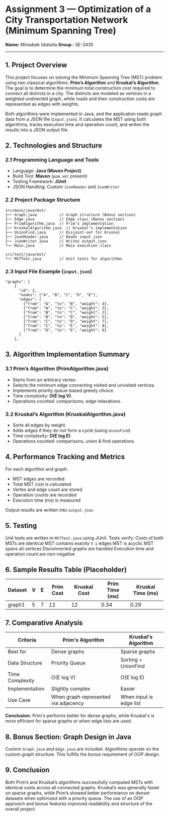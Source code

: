 # Assignment 3 — Optimization of a City Transportation Network (Minimum Spanning Tree)

**Name:** Mirasbek Idiatulla 
**Group :** SE-2435

---

## 1. Project Overview

This project focuses on solving the Minimum Spanning Tree (MST) problem using two classical algorithms: **Prim’s Algorithm** and **Kruskal’s Algorithm**. The goal is to determine the minimum total construction cost required to connect all districts in a city. The districts are modeled as vertices in a weighted undirected graph, while roads and their construction costs are represented as edges with weights.

Both algorithms were implemented in Java, and the application reads graph data from a JSON file (`input.json`). It calculates the MST using both algorithms, tracks execution time and operation count, and writes the results into a JSON output file.

## 2. Technologies and Structure

### 2.1 Programming Language and Tools

* Language: **Java (Maven Project)**
* Build Tool: **Maven** (`pom.xml` present)
* Testing Framework: **JUnit**
* JSON Handling: Custom `JsonReader` and `JsonWriter`

### 2.2 Project Package Structure

```
src/main/java/mst/
├── Graph.java          // Graph structure (Bonus section)
├── Edge.java           // Edge class (Bonus section)
├── PrimAlgorithm.java  // Prim’s implementation
├── KruskalAlgorithm.java  // Kruskal’s implementation
├── UnionFind.java      // Disjoint-set for Kruskal
├── JsonReader.java     // Reads input.json
├── JsonWriter.java     // Writes output.json
└── Main.java           // Main execution class

src/test/java/mst/
└── MSTTest.java        // Unit tests for algorithms
```

### 2.3 Input File Example (`input.json`)

```
"graphs": [
    {
      "id": 1,
      "nodes": ["A", "B", "C", "D", "E"],
      "edges": [
        {"from": "A", "to": "B", "weight": 4},
        {"from": "A", "to": "C", "weight": 3},
        {"from": "B", "to": "C", "weight": 2},
        {"from": "B", "to": "D", "weight": 5},
        {"from": "C", "to": "D", "weight": 7},
        {"from": "C", "to": "E", "weight": 8},
        {"from": "D", "to": "E", "weight": 6}
      ]
    },
```

## 3. Algorithm Implementation Summary

### 3.1 Prim’s Algorithm (PrimAlgorithm.java)

* Starts from an arbitrary vertex.
* Selects the minimum edge connecting visited and unvisited vertices.
* Implements priority queue-based greedy choice.
* Time complexity: **O(E log V)**.
* Operations counted: comparisons, edge relaxations.

### 3.2 Kruskal’s Algorithm (KruskalAlgorithm.java)

* Sorts all edges by weight.
* Adds edges if they do not form a cycle (using `UnionFind`).
* Time complexity: **O(E log E)**.
* Operations counted: comparisons, union & find operations.

## 4. Performance Tracking and Metrics

For each algorithm and graph:

*  MST edges are recorded
*  Total MST cost is calculated
*  Vertex and edge count are stored
*  Operation counts are recorded
*  Execution time (ms) is measured

Output results are written into `output.json`.

## 5. Testing

Unit tests are written in `MSTTest.java` using JUnit. Tests verify:
 Costs of both MSTs are identical
 MST contains exactly `V-1` edges
 MST is acyclic
 MST spans all vertices
 Disconnected graphs are handled
 Execution time and operation count are non-negative

## 6. Sample Results Table (Placeholder)

| Dataset | V | E | Prim Cost | Kruskal Cost | Prim Time (ms) | Kruskal Time (ms) |
| ------- | - | - | --------- | ------------ | -------------- | ----------------- |
| graph1  | 5 | 7 | 12        | 12           | 0.34           | 0.29              |

## 7. Comparative Analysis

| Criteria        | Prim's Algorithm                     | Kruskal's Algorithm     |
| --------------- | ------------------------------------ | ----------------------- |
| Best for        | Dense graphs                         | Sparse graphs           |
| Data Structure  | Priority Queue                       | Sorting + UnionFind     |
| Time Complexity | O(E log V)                           | O(E log E)              |
| Implementation  | Slightly complex                     | Easier                  |
| Use Case        | When graph represented via adjacency | When input is edge list |

**Conclusion:** Prim's performs better for dense graphs, while Kruskal's is more efficient for sparse graphs or when edge lists are used.

## 8. Bonus Section: Graph Design in Java

 Custom `Graph.java` and `Edge.java` are included.
 Algorithms operate on the custom graph structure.
 This fulfills the bonus requirement of OOP design.

## 9. Conclusion

Both Prim’s and Kruskal’s algorithms successfully computed MSTs with identical costs across all connected graphs. Kruskal’s was generally faster on sparse graphs, while Prim’s showed better performance on denser datasets when optimized with a priority queue. The use of an OOP approach and bonus features improved readability and structure of the overall project.

